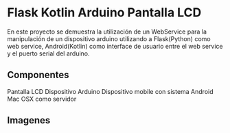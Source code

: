 # Flask Kotlin Arduino Pantalla LCD

En este proyecto se demuestra la utilización de un WebService para la manipulación 
de un dispositivo arduino utilizando a Flask(Python) como web service, Android(Kotlin)
como interface de usuario entre el web service y el puerto serial del arduino.

## Componentes
Pantalla LCD
Dispositivo Arduino
Dispositivo mobile con sistema Android
Mac OSX como servidor

## Imagenes
